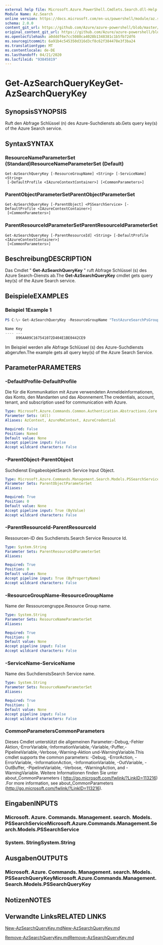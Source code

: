 ```yaml
---
external help file: Microsoft.Azure.PowerShell.Cmdlets.Search.dll-Help.xml
Module Name: Az.Search
online version: https://docs.microsoft.com/en-us/powershell/module/az.search/get-azsearchquerykey
schema: 2.0.0
content_git_url: https://github.com/Azure/azure-powershell/blob/master/src/Search/Search/help/Get-AzSearchQueryKey.md
original_content_git_url: https://github.com/Azure/azure-powershell/blob/master/src/Search/Search/help/Get-AzSearchQueryKey.md
ms.openlocfilehash: a0dddf6e7cc5080ca4028b1348381c1b5fb72df6
ms.sourcegitcommit: 6a91b4c545350d316d3cf8c62f384478e3f3ba24
ms.translationtype: MT
ms.contentlocale: de-DE
ms.lasthandoff: 04/21/2020
ms.locfileid: "93845819"
---
```

# <span data-ttu-id="53d0c-101">Get-AzSearchQueryKey</span><span class="sxs-lookup"><span data-stu-id="53d0c-101">Get-AzSearchQueryKey</span></span>

## <span data-ttu-id="53d0c-102">Synopsis</span><span class="sxs-lookup"><span data-stu-id="53d0c-102">SYNOPSIS</span></span>
<span data-ttu-id="53d0c-103">Ruft den Abfrage Schlüssel (n) des Azure-Suchdiensts ab.</span><span class="sxs-lookup"><span data-stu-id="53d0c-103">Gets query key(s) of the Azure Search service.</span></span>

## <span data-ttu-id="53d0c-104">Syntax</span><span class="sxs-lookup"><span data-stu-id="53d0c-104">SYNTAX</span></span>

### <span data-ttu-id="53d0c-105">ResourceNameParameterSet (Standard)</span><span class="sxs-lookup"><span data-stu-id="53d0c-105">ResourceNameParameterSet (Default)</span></span>
```
Get-AzSearchQueryKey [-ResourceGroupName] <String> [-ServiceName] <String>
 [-DefaultProfile <IAzureContextContainer>] [<CommonParameters>]
```

### <span data-ttu-id="53d0c-106">ParentObjectParameterSet</span><span class="sxs-lookup"><span data-stu-id="53d0c-106">ParentObjectParameterSet</span></span>
```
Get-AzSearchQueryKey [-ParentObject] <PSSearchService> [-DefaultProfile <IAzureContextContainer>]
 [<CommonParameters>]
```

### <span data-ttu-id="53d0c-107">ParentResourceIdParameterSet</span><span class="sxs-lookup"><span data-stu-id="53d0c-107">ParentResourceIdParameterSet</span></span>
```
Get-AzSearchQueryKey [-ParentResourceId] <String> [-DefaultProfile <IAzureContextContainer>]
 [<CommonParameters>]
```

## <span data-ttu-id="53d0c-108">Beschreibung</span><span class="sxs-lookup"><span data-stu-id="53d0c-108">DESCRIPTION</span></span>
<span data-ttu-id="53d0c-109">Das Cmdlet " **Get-AzSearchQueryKey** " ruft Abfrage Schlüssel (s) des Azure Search-Diensts ab.</span><span class="sxs-lookup"><span data-stu-id="53d0c-109">The **Get-AzSearchQueryKey** cmdlet gets query key(s) of the Azure Search service.</span></span>

## <span data-ttu-id="53d0c-110">Beispiele</span><span class="sxs-lookup"><span data-stu-id="53d0c-110">EXAMPLES</span></span>

### <span data-ttu-id="53d0c-111">Beispiel 1</span><span class="sxs-lookup"><span data-stu-id="53d0c-111">Example 1</span></span>
```powershell
PS C:\> Get-AzSearchQueryKey -ResourceGroupName "TestAzureSearchPsGroup" -ServiceName "pstestazuresearch01"

Name Key                             
---- ---                             
     896AA09C167541072D404E1BE0442CE9
```

<span data-ttu-id="53d0c-112">Im Beispiel werden alle Abfrage Schlüssel (s) des Azure-Suchdiensts abgerufen.</span><span class="sxs-lookup"><span data-stu-id="53d0c-112">The example gets all query key(s) of the Azure Search Service.</span></span>

## <span data-ttu-id="53d0c-113">Parameter</span><span class="sxs-lookup"><span data-stu-id="53d0c-113">PARAMETERS</span></span>

### <span data-ttu-id="53d0c-114">-DefaultProfile</span><span class="sxs-lookup"><span data-stu-id="53d0c-114">-DefaultProfile</span></span>
<span data-ttu-id="53d0c-115">Die für die Kommunikation mit Azure verwendeten Anmeldeinformationen, das Konto, den Mandanten und das Abonnement.</span><span class="sxs-lookup"><span data-stu-id="53d0c-115">The credentials, account, tenant, and subscription used for communication with Azure.</span></span>

```yaml
Type: Microsoft.Azure.Commands.Common.Authentication.Abstractions.Core.IAzureContextContainer
Parameter Sets: (All)
Aliases: AzContext, AzureRmContext, AzureCredential

Required: False
Position: Named
Default value: None
Accept pipeline input: False
Accept wildcard characters: False
```

### <span data-ttu-id="53d0c-116">-ParentObject</span><span class="sxs-lookup"><span data-stu-id="53d0c-116">-ParentObject</span></span>
<span data-ttu-id="53d0c-117">Suchdienst Eingabeobjekt</span><span class="sxs-lookup"><span data-stu-id="53d0c-117">Search Service Input Object.</span></span>

```yaml
Type: Microsoft.Azure.Commands.Management.Search.Models.PSSearchService
Parameter Sets: ParentObjectParameterSet
Aliases:

Required: True
Position: 0
Default value: None
Accept pipeline input: True (ByValue)
Accept wildcard characters: False
```

### <span data-ttu-id="53d0c-118">-ParentResourceId</span><span class="sxs-lookup"><span data-stu-id="53d0c-118">-ParentResourceId</span></span>
<span data-ttu-id="53d0c-119">Ressourcen-ID des Suchdiensts.</span><span class="sxs-lookup"><span data-stu-id="53d0c-119">Search Service Resource Id.</span></span>

```yaml
Type: System.String
Parameter Sets: ParentResourceIdParameterSet
Aliases:

Required: True
Position: 0
Default value: None
Accept pipeline input: True (ByPropertyName)
Accept wildcard characters: False
```

### <span data-ttu-id="53d0c-120">-ResourceGroupName</span><span class="sxs-lookup"><span data-stu-id="53d0c-120">-ResourceGroupName</span></span>
<span data-ttu-id="53d0c-121">Name der Ressourcengruppe.</span><span class="sxs-lookup"><span data-stu-id="53d0c-121">Resource Group name.</span></span>

```yaml
Type: System.String
Parameter Sets: ResourceNameParameterSet
Aliases:

Required: True
Position: 0
Default value: None
Accept pipeline input: False
Accept wildcard characters: False
```

### <span data-ttu-id="53d0c-122">-ServiceName</span><span class="sxs-lookup"><span data-stu-id="53d0c-122">-ServiceName</span></span>
<span data-ttu-id="53d0c-123">Name des Suchdiensts</span><span class="sxs-lookup"><span data-stu-id="53d0c-123">Search Service name.</span></span>

```yaml
Type: System.String
Parameter Sets: ResourceNameParameterSet
Aliases:

Required: True
Position: 1
Default value: None
Accept pipeline input: False
Accept wildcard characters: False
```

### <span data-ttu-id="53d0c-124">CommonParameters</span><span class="sxs-lookup"><span data-stu-id="53d0c-124">CommonParameters</span></span>
<span data-ttu-id="53d0c-125">Dieses Cmdlet unterstützt die allgemeinen Parameter:-Debug,-Fehler Aktion,-ErrorVariable,-InformationVariable,-Variable,-Puffer,-PipelineVariable,-Verbose,-Warning-Aktion und-WarningVariable.</span><span class="sxs-lookup"><span data-stu-id="53d0c-125">This cmdlet supports the common parameters: -Debug, -ErrorAction, -ErrorVariable, -InformationAction, -InformationVariable, -OutVariable, -OutBuffer, -PipelineVariable, -Verbose, -WarningAction, and -WarningVariable.</span></span> <span data-ttu-id="53d0c-126">Weitere Informationen finden Sie unter about_CommonParameters ( http://go.microsoft.com/fwlink/?LinkID=113216) .</span><span class="sxs-lookup"><span data-stu-id="53d0c-126">For more information, see about_CommonParameters (http://go.microsoft.com/fwlink/?LinkID=113216).</span></span>

## <span data-ttu-id="53d0c-127">Eingaben</span><span class="sxs-lookup"><span data-stu-id="53d0c-127">INPUTS</span></span>

### <span data-ttu-id="53d0c-128">Microsoft. Azure. Commands. Management. search. Models. PSSearchService</span><span class="sxs-lookup"><span data-stu-id="53d0c-128">Microsoft.Azure.Commands.Management.Search.Models.PSSearchService</span></span>

### <span data-ttu-id="53d0c-129">System. String</span><span class="sxs-lookup"><span data-stu-id="53d0c-129">System.String</span></span>

## <span data-ttu-id="53d0c-130">Ausgaben</span><span class="sxs-lookup"><span data-stu-id="53d0c-130">OUTPUTS</span></span>

### <span data-ttu-id="53d0c-131">Microsoft. Azure. Commands. Management. search. Models. PSSearchQueryKey</span><span class="sxs-lookup"><span data-stu-id="53d0c-131">Microsoft.Azure.Commands.Management.Search.Models.PSSearchQueryKey</span></span>

## <span data-ttu-id="53d0c-132">Notizen</span><span class="sxs-lookup"><span data-stu-id="53d0c-132">NOTES</span></span>

## <span data-ttu-id="53d0c-133">Verwandte Links</span><span class="sxs-lookup"><span data-stu-id="53d0c-133">RELATED LINKS</span></span>

[<span data-ttu-id="53d0c-134">New-AzSearchQueryKey.md</span><span class="sxs-lookup"><span data-stu-id="53d0c-134">New-AzSearchQueryKey.md</span></span>](./New-AzSearchQueryKey.md)

[<span data-ttu-id="53d0c-135">Remove-AzSearchQueryKey.md</span><span class="sxs-lookup"><span data-stu-id="53d0c-135">Remove-AzSearchQueryKey.md</span></span>](./Remove-AzSearchQueryKey.md)